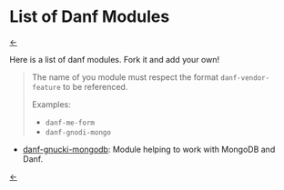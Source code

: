 List of Danf Modules
====================

[←](index.md)

Here is a list of danf modules. Fork it and add your own!

> The name of you module must respect the format `danf-vendor-feature` to be referenced.
>
> Examples:
> * `danf-me-form`
> * `danf-gnodi-mongo`

* [danf-gnucki-mongodb](https://github.com/Gnucki/danf-gnucki-mongodb): Module helping to work with MongoDB and Danf.

[←](index.md)